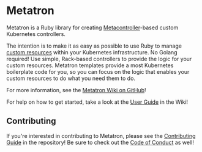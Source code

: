 # Metatron

Metatron is a Ruby library for creating [Metacontroller](https://metacontroller.github.io/metacontroller/)-based custom Kubernetes controllers.

The intention is to make it as easy as possible to use Ruby to manage [custom resources](https://kubernetes.io/docs/concepts/api-extension/custom-resources/) within your Kubernetes infrastructure. No Golang required! Use simple, Rack-based controllers to provide the logic for your custom resources. Metatron templates provide a most Kubernetes boilerplate code for you, so you can focus on the logic that enables your custom resources to do what you need them to do.

For more information, see the [Metatron Wiki on GitHub](https://github.com/jgnagy/metatron/wiki)!

For help on how to get started, take a look at the [User Guide](https://github.com/jgnagy/metatron/wiki/User-Guide) in the Wiki!

## Contributing

If you're interested in contributing to Metatron, please see the [Contributing Guide](CONTRIBUTING.md) in the repository! Be sure to check out the [Code of Conduct](CODE_OF_CONDUCT.md) as well!
